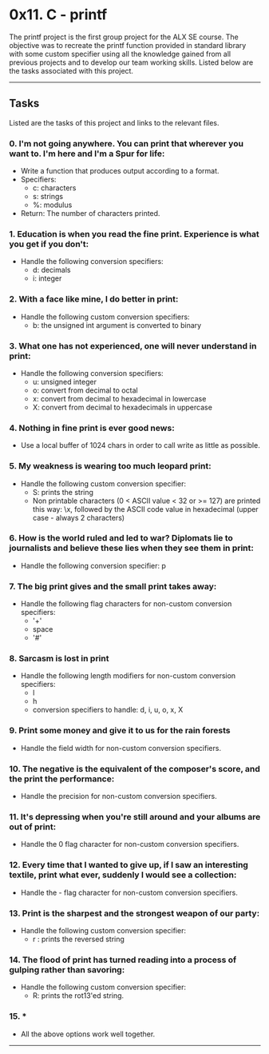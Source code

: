 # 0x11. C - printf

The printf project is the first group project for the ALX SE course. The objective was to recreate the printf function provided in standard library with some custom specifier using all the knowledge gained from all previous projects and to develop our team working skills. Listed below are the tasks associated with this project.

-------

## Tasks
Listed are the tasks of this project and links to the relevant files.

### 0. I'm not going anywhere. You can print that wherever you want to. I'm here and I'm a Spur for life:

- Write a function that produces output according to a format.
- Specifiers:
  - c: characters
  - s: strings
  - %: modulus
- Return: The number of characters printed.

### 1. Education is when you read the fine print. Experience is what you get if you don't:

- Handle the following conversion specifiers:
  - d: decimals
  - i: integer

### 2. With a face like mine, I do better in print:

- Handle the following custom conversion specifiers:
  - b: the unsigned int argument is converted to binary

### 3. What one has not experienced, one will never understand in print:

- Handle the following conversion specifiers:
  - u: unsigned integer
  - o: convert from decimal to octal
  - x: convert from decimal to hexadecimal in lowercase
  - X: convert from decimal to hexadecimals in uppercase

### 4. Nothing in fine print is ever good news:

- Use a local buffer of 1024 chars in order to call write as little as possible.

### 5. My weakness is wearing too much leopard print:

- Handle the following custom conversion specifier:
  - S: prints the string
  - Non printable characters (0 < ASCII value < 32 or >= 127) are printed this way: \x, followed by the ASCII code value in hexadecimal (upper case - always 2 characters)

### 6. How is the world ruled and led to war? Diplomats lie to journalists and believe these lies when they see them in print:

- Handle the following conversion specifier: p

### 7. The big print gives and the small print takes away:

- Handle the following flag characters for non-custom conversion specifiers:
  - '+'
  - space
  - '#'

### 8. Sarcasm is lost in print

- Handle the following length modifiers for non-custom conversion specifiers:
  - l
  - h
  - conversion specifiers to handle: d, i, u, o, x, X

### 9. Print some money and give it to us for the rain forests

- Handle the field width for non-custom conversion specifiers.

### 10. The negative is the equivalent of the composer's score, and the print the performance:

- Handle the precision for non-custom conversion specifiers.

### 11. It's depressing when you're still around and your albums are out of print:

- Handle the 0 flag character for non-custom conversion specifiers.

### 12. Every time that I wanted to give up, if I saw an interesting textile, print what ever, suddenly I would see a collection:

- Handle the - flag character for non-custom conversion specifiers.

### 13. Print is the sharpest and the strongest weapon of our party:

- Handle the following custom conversion specifier:
  - r : prints the reversed string

### 14. The flood of print has turned reading into a process of gulping rather than savoring:

- Handle the following custom conversion specifier:
  - R: prints the rot13'ed string.

### 15. *

- All the above options work well together.

------